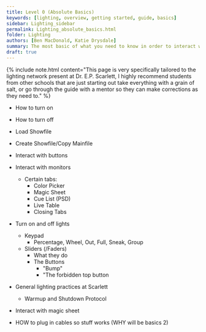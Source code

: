 ```yaml
---
title: Level 0 (Absolute Basics)
keywords: [lighting, overview, getting started, guide, basics]
sidebar: Lighting_sidebar
permalink: Lighting_absolute_basics.html
folder: Lighting
authors: [Ben MacDonald, Katie Drysdale]
summary: The most basic of what you need to know in order to interact with our lighting grid. It utilizes our existing setup but does not explain any theory behind why you do what you do.
draft: true
---
```



{% include note.html content="This page is very specifically tailored to the lighting network present at Dr. E.P. Scarlett, I highly recommend students from other schools that are just starting out take everything with a grain of salt, or go through the guide with a mentor so they can make corrections as they need to." %}


- How to turn on
- How to turn off
- Load Showfile
- Create Showfile/Copy Mainfile
- Interact with buttons
- Interact with monitors
  - Certain tabs:
    - Color Picker
    - Magic Sheet
    - Cue List (PSD)
    - Live Table
    - Closing Tabs
- Turn on and off lights
  - Keypad
    - Percentage, Wheel, Out, Full, Sneak, Group
  - Sliders (/Faders)
    - What they do
    - The Buttons
      - "Bump"
      - "The forbidden top button
- General lighting practices at Scarlett
  - Warmup and Shutdown Protocol
  
- Interact with magic sheet
- HOW to plug in cables so stuff works (WHY will be basics 2)